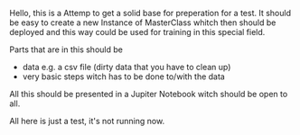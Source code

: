 Hello,
this is a Attemp to get a solid base for preperation for a test. 
It should be easy to create a new Instance of MasterClass whitch then should be deployed 
and this way could be used for training in this special field.  

Parts that are in this should be 
- data e.g. a csv file (dirty data that you have to clean up)
- very basic steps witch has to be done to/with the data 

All this should be presented in a Jupiter Notebook witch should be open to all. 

All here is just a test, it's not running now.